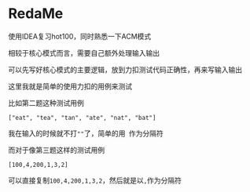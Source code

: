 # RedaMe

使用IDEA复习hot100，同时熟悉一下ACM模式

相较于核心模式而言，需要自己额外处理输入输出

可以先写好核心模式的主要逻辑，放到力扣测试代码正确性，再来写输入输出

这里我就是简单的使用力扣的用例来测试

比如第二题这种测试用例

```
["eat", "tea", "tan", "ate", "nat", "bat"]
```

我在输入的时候就不打`""`了，简单的用` `作为分隔符

而对于像第三题这样的测试用例

```
[100,4,200,1,3,2]
```

可以直接复制`100,4,200,1,3,2`，然后就是以`,`作为分隔符
